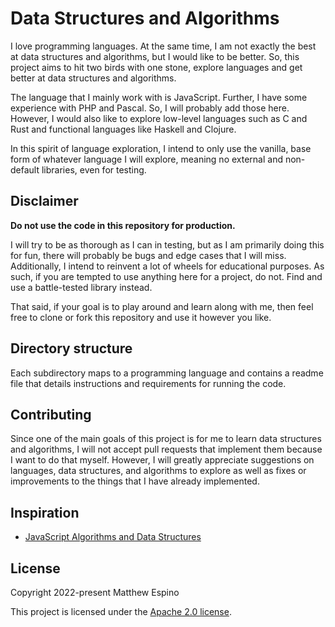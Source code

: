 # Data Structures and Algorithms

I love programming languages. At the same time, I am not exactly the best at data structures and algorithms, but I would like to be better. So, this project aims to hit two birds with one stone, explore languages and get better at data structures and algorithms.

The language that I mainly work with is JavaScript. Further, I have some experience with PHP and Pascal. So, I will probably add those here. However, I would also like to explore low-level languages such as C and Rust and functional languages like Haskell and Clojure.

In this spirit of language exploration, I intend to only use the vanilla, base form of whatever language I will explore, meaning no external and non-default libraries, even for testing.

## Disclaimer

**Do not use the code in this repository for production.**

I will try to be as thorough as I can in testing, but as I am primarily doing this for fun, there will probably be bugs and edge cases that I will miss. Additionally, I intend to reinvent a lot of wheels for educational purposes. As such, if you are tempted to use anything here for a project, do not. Find and use a battle-tested library instead.

That said, if your goal is to play around and learn along with me, then feel free to clone or fork this repository and use it however you like.

## Directory structure

Each subdirectory maps to a programming language and contains a readme file that details instructions and requirements for running the code.

## Contributing

Since one of the main goals of this project is for me to learn data structures and algorithms, I will not accept pull requests that implement them because I want to do that myself. However, I will greatly appreciate suggestions on languages, data structures, and algorithms to explore as well as fixes or improvements to the things that I have already implemented.

## Inspiration

- [JavaScript Algorithms and Data Structures](https://github.com/trekhleb/javascript-algorithms)

## License

Copyright 2022-present Matthew Espino

This project is licensed under the [Apache 2.0 license](LICENSE).
